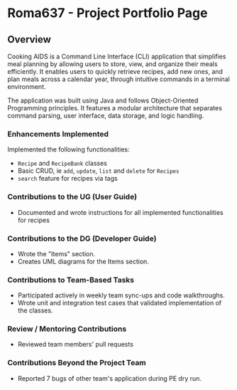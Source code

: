 # Roma637 - Project Portfolio Page

## Overview

Cooking AIDS is a Command Line Interface (CLI) application that simplifies meal planning by allowing users to store, view, and organize their meals efficiently. It enables users to quickly retrieve recipes, add new ones, and plan meals across a calendar year, through intuitive commands in a terminal environment.

The application was built using Java and follows Object-Oriented Programming principles. It features a modular architecture that separates command parsing, user interface, data storage, and logic handling.

### **Enhancements Implemented**

Implemented the following functionalities:
- `Recipe` and `RecipeBank` classes
- Basic CRUD, ie `add`, `update`, `list` and `delete` for `Recipes`
- `search` feature for recipes via tags

### **Contributions to the UG (User Guide)**

- Documented and wrote instructions for all implemented functionalities for recipes

### **Contributions to the DG (Developer Guide)**

- Wrote the "Items" section.
- Creates UML diagrams for the Items section.

### **Contributions to Team-Based Tasks**

- Participated actively in weekly team sync-ups and code walkthroughs.
- Wrote unit and integration test cases that validated implementation of the classes.

### **Review / Mentoring Contributions**

- Reviewed team members' pull requests

### **Contributions Beyond the Project Team**

- Reported 7 bugs of other team's application during PE dry run.
